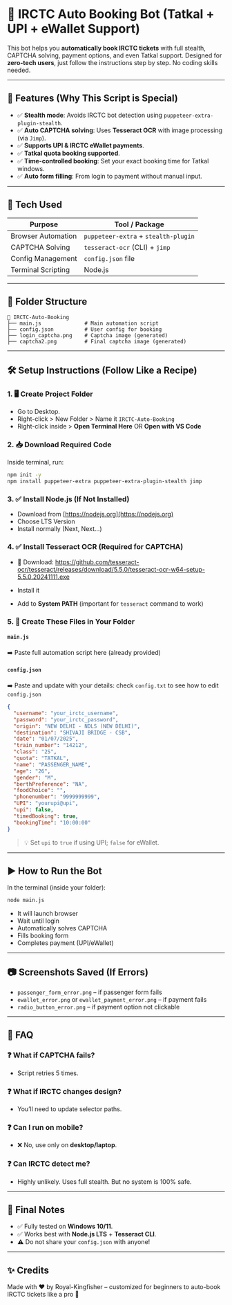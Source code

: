 # 🚄 IRCTC Auto Booking Bot (Tatkal + UPI + eWallet Support)

This bot helps you **automatically book IRCTC tickets** with full stealth, CAPTCHA solving, payment options, and even Tatkal support. Designed for **zero-tech users**, just follow the instructions step by step. No coding skills needed.

---

## 🌟 Features (Why This Script is Special)

* ✅ **Stealth mode**: Avoids IRCTC bot detection using `puppeteer-extra-plugin-stealth`.
* ✅ **Auto CAPTCHA solving**: Uses **Tesseract OCR** with image processing (via `Jimp`).
* ✅ **Supports UPI & IRCTC eWallet payments**.
* ✅ **Tatkal quota booking supported**.
* ✅ **Time-controlled booking**: Set your exact booking time for Tatkal windows.
* ✅ **Auto form filling**: From login to payment without manual input.

---

## 🧠 Tech Used

| Purpose            | Tool / Package                       |
| ------------------ | ------------------------------------ |
| Browser Automation | `puppeteer-extra` + `stealth-plugin` |
| CAPTCHA Solving    | `tesseract-ocr` (CLI) + `jimp`       |
| Config Management  | `config.json` file                   |
| Terminal Scripting | Node.js                              |

---

## 📁 Folder Structure

```
📁 IRCTC-Auto-Booking
├── main.js              # Main automation script
├── config.json          # User config for booking
├── login_captcha.png    # Captcha image (generated)
├── captcha2.png         # Final captcha image (generated)
```

---

## 🛠️ Setup Instructions (Follow Like a Recipe)

### 1. 🖥️ Create Project Folder

* Go to Desktop.
* Right-click > New Folder > Name it `IRCTC-Auto-Booking`
* Right-click inside > **Open Terminal Here** OR **Open with VS Code**

### 2. 📥 Download Required Code

Inside terminal, run:

```bash
npm init -y
npm install puppeteer-extra puppeteer-extra-plugin-stealth jimp
```

### 3. ✅ Install Node.js (If Not Installed)

* Download from [https://nodejs.org](https://nodejs.org)
* Choose LTS Version
* Install normally (Next, Next...)

### 4. ✅ Install Tesseract OCR (Required for CAPTCHA)

* 🔗 Download: https://github.com/tesseract-ocr/tesseract/releases/download/5.5.0/tesseract-ocr-w64-setup-5.5.0.20241111.exe
  
* Install it
* Add to **System PATH** (important for `tesseract` command to work)

### 5. 📝 Create These Files in Your Folder

#### `main.js`

➡️ Paste full automation script here (already provided)

#### `config.json`

➡️ Paste and update with your details: check `config.txt` to see how to edit `config.json`

```json
{
  "username": "your_irctc_username",
  "password": "your_irctc_password",
  "origin": "NEW DELHI - NDLS (NEW DELHI)",
  "destination": "SHIVAJI BRIDGE - CSB",
  "date": "01/07/2025",
  "train_number": "14212",
  "class": "2S",
  "quota": "TATKAL",
  "name": "PASSENGER_NAME",
  "age": "26",
  "gender": "M",
  "berthPreference": "NA",
  "foodChoice": "",
  "phonenumber": "9999999999",
  "UPI": "yourupi@upi",
  "upi": false,
  "timedBooking": true,
  "bookingTime": "10:00:00"
}
```

> 💡 Set `upi` to `true` if using UPI; `false` for eWallet.

---

## ▶️ How to Run the Bot

In the terminal (inside your folder):

```bash
node main.js
```

* It will launch browser
* Wait until login
* Automatically solves CAPTCHA
* Fills booking form
* Completes payment (UPI/eWallet)

---

## 📷 Screenshots Saved (If Errors)

* `passenger_form_error.png` – if passenger form fails
* `ewallet_error.png` or `ewallet_payment_error.png` – if payment fails
* `radio_button_error.png` – if payment option not clickable

---

## 🧠 FAQ

### ❓ What if CAPTCHA fails?

* Script retries 5 times.

### ❓ What if IRCTC changes design?

* You’ll need to update selector paths.

### ❓ Can I run on mobile?

* ❌ No, use only on **desktop/laptop**.

### ❓ Can IRCTC detect me?

* Highly unlikely. Uses full stealth. But no system is 100% safe.

---

## 📢 Final Notes

* ✅ Fully tested on **Windows 10/11**.
* ✅ Works best with **Node.js LTS** + **Tesseract CLI**.
* ⚠️ Do not share your `config.json` with anyone!

---

## ✨ Credits

Made with ❤️ by Royal-Kingfisher – customized for beginners to auto-book IRCTC tickets like a pro 🚀
